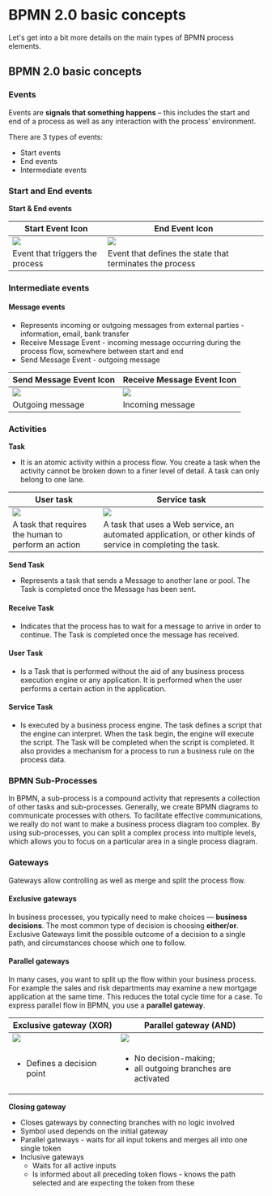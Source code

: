 # BPMN 2.0 basic concepts

Let's get into a bit more details on the main types of BPMN process elements.

## BPMN 2.0 basic concepts

### Events

Events are **signals that something happens** – this includes the start and end of a process as well as any interaction with the process’ environment.

There are 3 types of events:

* Start events
* End events
* Intermediate events

### Start and End events

**Start & End events**

| Start Event Icon                                                                 | End Event Icon                                                                 |
| -------------------------------------------------------------------------------- | ------------------------------------------------------------------------------ |
| ![](https://s3.eu-west-1.amazonaws.com/docx.flowx.ai/3.2/event_start.png#center) | ![](https://s3.eu-west-1.amazonaws.com/docx.flowx.ai/3.2/event_end.png#center) |
| Event that triggers the process                                                  | Event that defines the state that terminates the process                       |

### Intermediate events

#### **Message events**

* Represents incoming or outgoing messages from external parties - information, email, bank transfer
* Receive Message Event - incoming message occurring during the process flow, somewhere between start and end
* Send Message Event - outgoing message

| Send Message Event Icon                                                           | Receive Message Event Icon                                                           |
| --------------------------------------------------------------------------------- | ------------------------------------------------------------------------------------ |
| ![](https://s3.eu-west-1.amazonaws.com/docx.flowx.ai/3.2/message_send.png#center) | ![](https://s3.eu-west-1.amazonaws.com/docx.flowx.ai/3.2/message_receive.png#center) |
| Outgoing message                                                                  | Incoming message                                                                     |

### Activities

**Task**

* It is an atomic activity within a process flow. You create a task when the activity cannot be broken down to a finer level of detail. A task can only belong to one lane.

| User task                                                                      | Service task                                                                                                |
| ------------------------------------------------------------------------------ | ----------------------------------------------------------------------------------------------------------- |
| ![](https://s3.eu-west-1.amazonaws.com/docx.flowx.ai/3.2/user_task.png#center) | ![](https://s3.eu-west-1.amazonaws.com/docx.flowx.ai/3.2/service_task.png#center)                           |
| A task that requires the human to perform an action                            | A task that uses a Web service, an automated application, or other kinds of service in completing the task. |

**Send Task**

* Represents a task that sends a Message to another lane or pool. The Task is completed once the Message has been sent.

#### Receive Task

* Indicates that the process has to wait for a message to arrive in order to continue. The Task is completed once the message has received.

#### User Task

* Is a Task that is performed without the aid of any business process execution engine or any application. It is performed when the user performs a certain action in the application.

#### Service Task

* Is executed by a business process engine. The task defines a script that the engine can interpret. When the task begin, the engine will execute the script. The Task will be completed when the script is completed. It also provides a mechanism for a process to run a business rule on the process data.

### BPMN Sub-Processes

In BPMN, a sub-process is a compound activity that represents a collection of other tasks and sub-processes. Generally, we create BPMN diagrams to communicate processes with others. To facilitate effective communications, we really do not want to make a business process diagram too complex. By using sub-processes, you can split a complex process into multiple levels, which allows you to focus on a particular area in a single process diagram.

### Gateways

Gateways allow controlling as well as merge and split the process flow.

#### Exclusive gateways

In business processes, you typically need to make choices — **business decisions**. The most common type of decision is choosing **either/or**. Exclusive Gateways limit the possible outcome of a decision to a single path, and circumstances choose which one to follow.

#### Parallel gateways

In many cases, you want to split up the flow within your business process. For example the sales and risk departments may examine a new mortgage application at the same time. This reduces the total cycle time for a case. To express parallel flow in BPMN, you use a **parallel gateway**.

| Exclusive gateway (XOR)                                                                | Parallel gateway (AND)                                                                 |
| -------------------------------------------------------------------------------------- | -------------------------------------------------------------------------------------- |
| ![](https://s3.eu-west-1.amazonaws.com/docx.flowx.ai/3.2/gateway_exclusive.png#center) | ![](https://s3.eu-west-1.amazonaws.com/docx.flowx.ai/3.2/gateway_exclusive.png#center) |
| <ul><li>Defines a decision point</li></ul>                                             | <ul><li>No decision-making; </li><li>all outgoing branches are activated</li></ul>     |

**Closing gateway**

* Closes gateways by connecting branches with no logic involved
* Symbol used depends on the initial gateway
* Parallel gateways - waits for all input tokens and merges all into one single token
* Inclusive gateways
  * Waits for all active inputs
  * Is informed about all preceding token flows - knows the path selected and are expecting the token from these
